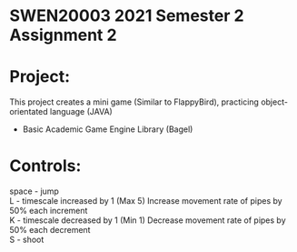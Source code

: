 # SWEN20003 2021 Semester 2 Assignment 2

# Project:
This project creates a mini game (Similar to FlappyBird), practicing object-orientated language (JAVA)
- Basic Academic Game Engine Library (Bagel) 

# Controls:
space - jump  
L - timescale increased by 1 (Max 5) Increase movement rate of pipes by 50% each increment  
K - timescale decreased by 1 (Min 1) Decrease movement rate of pipes by 50% each decrement  
S - shoot
